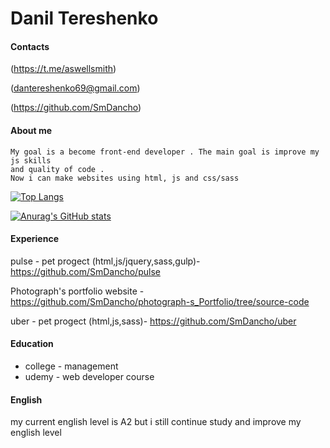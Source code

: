 # Danil Tereshenko

#### Contacts

(https://t.me/aswellsmith)

(dantereshenko69@gmail.com)

(https://github.com/SmDancho)



#### About me
    My goal is a become front-end developer . The main goal is improve my js skills
    and quality of code . 
    Now i can make websites using html, js and css/sass 
    
[![Top Langs](https://github-readme-stats.vercel.app/api/top-langs/?username=anuraghazra&layout=compact)](https://github.com/anuraghazra/github-readme-stats)

[![Anurag's GitHub stats](https://github-readme-stats.vercel.app/api?username=SmDancho)](https://github.com/anuraghazra/github-readme-stats)



#### Experience
pulse - pet progect (html,js/jquery,sass,gulp)- https://github.com/SmDancho/pulse

Photograph's portfolio website - https://github.com/SmDancho/photograph-s_Portfolio/tree/source-code

uber - pet progect (html,js,sass)- https://github.com/SmDancho/uber

#### Education
- college - management 
- udemy - web developer course 
#### English

my current english level is A2 but i still continue study and improve my english level
